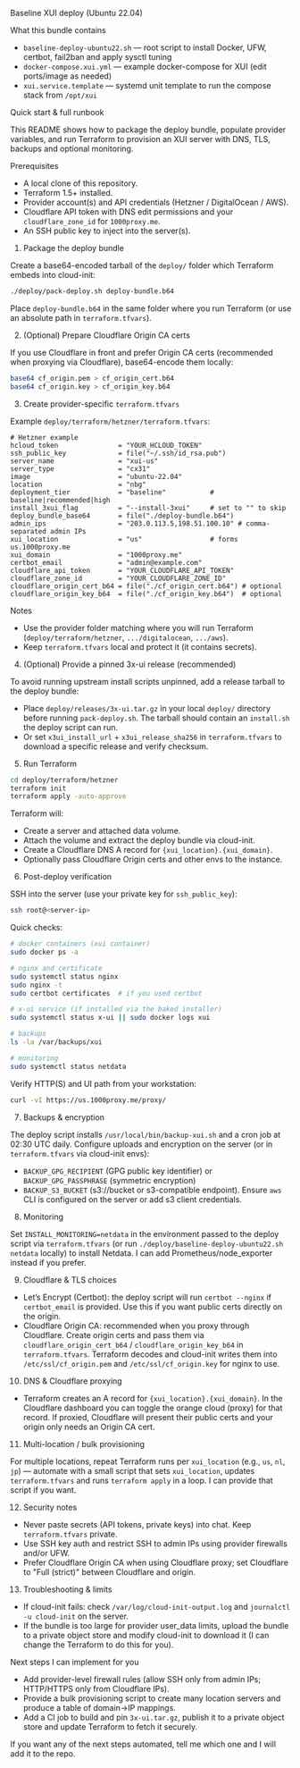 Baseline XUI deploy (Ubuntu 22.04)

What this bundle contains
- `baseline-deploy-ubuntu22.sh` — root script to install Docker, UFW, certbot, fail2ban and apply sysctl tuning
- `docker-compose.xui.yml` — example docker-compose for XUI (edit ports/image as needed)
- `xui.service.template` — systemd unit template to run the compose stack from `/opt/xui`

Quick start & full runbook

This README shows how to package the deploy bundle, populate provider variables, and run Terraform to provision an XUI server with DNS, TLS, backups and optional monitoring.

Prerequisites
- A local clone of this repository.
- Terraform 1.5+ installed.
- Provider account(s) and API credentials (Hetzner / DigitalOcean / AWS).
- Cloudflare API token with DNS edit permissions and your `cloudflare_zone_id` for `1000proxy.me`.
- An SSH public key to inject into the server(s).

1) Package the deploy bundle

Create a base64-encoded tarball of the `deploy/` folder which Terraform embeds into cloud-init:

```bash
./deploy/pack-deploy.sh deploy-bundle.b64
```

Place `deploy-bundle.b64` in the same folder where you run Terraform (or use an absolute path in `terraform.tfvars`).

2) (Optional) Prepare Cloudflare Origin CA certs

If you use Cloudflare in front and prefer Origin CA certs (recommended when proxying via Cloudflare), base64-encode them locally:

```bash
base64 cf_origin.pem > cf_origin_cert.b64
base64 cf_origin.key > cf_origin_key.b64
```

3) Create provider-specific `terraform.tfvars`

Example `deploy/terraform/hetzner/terraform.tfvars`:

```hcl
# Hetzner example
hcloud_token               = "YOUR_HCLOUD_TOKEN"
ssh_public_key             = file("~/.ssh/id_rsa.pub")
server_name                = "xui-us"
server_type                = "cx31"
image                      = "ubuntu-22.04"
location                   = "nbg"
deployment_tier            = "baseline"           # baseline|recommended|high
install_3xui_flag          = "--install-3xui"     # set to "" to skip
deploy_bundle_base64       = file("./deploy-bundle.b64")
admin_ips                  = "203.0.113.5,198.51.100.10" # comma-separated admin IPs
xui_location               = "us"                 # forms us.1000proxy.me
xui_domain                 = "1000proxy.me"
certbot_email              = "admin@example.com"
cloudflare_api_token       = "YOUR_CLOUDFLARE_API_TOKEN"
cloudflare_zone_id         = "YOUR_CLOUDFLARE_ZONE_ID"
cloudflare_origin_cert_b64 = file("./cf_origin_cert.b64") # optional
cloudflare_origin_key_b64  = file("./cf_origin_key.b64")  # optional
```

Notes
- Use the provider folder matching where you will run Terraform (`deploy/terraform/hetzner`, `.../digitalocean`, `.../aws`).
- Keep `terraform.tfvars` local and protect it (it contains secrets).

4) (Optional) Provide a pinned 3x-ui release (recommended)

To avoid running upstream install scripts unpinned, add a release tarball to the deploy bundle:

- Place `deploy/releases/3x-ui.tar.gz` in your local `deploy/` directory before running `pack-deploy.sh`. The tarball should contain an `install.sh` the deploy script can run.
- Or set `x3ui_install_url` + `x3ui_release_sha256` in `terraform.tfvars` to download a specific release and verify checksum.

5) Run Terraform

```bash
cd deploy/terraform/hetzner
terraform init
terraform apply -auto-approve
```

Terraform will:
- Create a server and attached data volume.
- Attach the volume and extract the deploy bundle via cloud-init.
- Create a Cloudflare DNS A record for `{xui_location}.{xui_domain}`.
- Optionally pass Cloudflare Origin certs and other envs to the instance.

6) Post-deploy verification

SSH into the server (use your private key for `ssh_public_key`):

```bash
ssh root@<server-ip>
```

Quick checks:

```bash
# docker containers (xui container)
sudo docker ps -a

# nginx and certificate
sudo systemctl status nginx
sudo nginx -t
sudo certbot certificates  # if you used certbot

# x-ui service (if installed via the baked installer)
sudo systemctl status x-ui || sudo docker logs xui

# backups
ls -la /var/backups/xui

# monitoring
sudo systemctl status netdata
```

Verify HTTP(S) and UI path from your workstation:

```bash
curl -vI https://us.1000proxy.me/proxy/
```

7) Backups & encryption

The deploy script installs `/usr/local/bin/backup-xui.sh` and a cron job at 02:30 UTC daily. Configure uploads and encryption on the server (or in `terraform.tfvars` via cloud-init envs):

- `BACKUP_GPG_RECIPIENT` (GPG public key identifier) or `BACKUP_GPG_PASSPHRASE` (symmetric encryption)
- `BACKUP_S3_BUCKET` (s3://bucket or s3-compatible endpoint). Ensure `aws` CLI is configured on the server or add s3 client credentials.

8) Monitoring

Set `INSTALL_MONITORING=netdata` in the environment passed to the deploy script via `terraform.tfvars` (or run `./deploy/baseline-deploy-ubuntu22.sh netdata` locally) to install Netdata. I can add Prometheus/node_exporter instead if you prefer.

9) Cloudflare & TLS choices

- Let’s Encrypt (Certbot): the deploy script will run `certbot --nginx` if `certbot_email` is provided. Use this if you want public certs directly on the origin.
- Cloudflare Origin CA: recommended when you proxy through Cloudflare. Create origin certs and pass them via `cloudflare_origin_cert_b64` / `cloudflare_origin_key_b64` in `terraform.tfvars`. Terraform decodes and cloud-init writes them into `/etc/ssl/cf_origin.pem` and `/etc/ssl/cf_origin.key` for nginx to use.

10) DNS & Cloudflare proxying

- Terraform creates an A record for `{xui_location}.{xui_domain}`. In the Cloudflare dashboard you can toggle the orange cloud (proxy) for that record. If proxied, Cloudflare will present their public certs and your origin only needs an Origin CA cert.

11) Multi-location / bulk provisioning

For multiple locations, repeat Terraform runs per `xui_location` (e.g., `us`, `nl`, `jp`) — automate with a small script that sets `xui_location`, updates `terraform.tfvars` and runs `terraform apply` in a loop. I can provide that script if you want.

12) Security notes

- Never paste secrets (API tokens, private keys) into chat. Keep `terraform.tfvars` private.
- Use SSH key auth and restrict SSH to admin IPs using provider firewalls and/or UFW.
- Prefer Cloudflare Origin CA when using Cloudflare proxy; set Cloudflare to "Full (strict)" between Cloudflare and origin.

13) Troubleshooting & limits

- If cloud-init fails: check `/var/log/cloud-init-output.log` and `journalctl -u cloud-init` on the server.
- If the bundle is too large for provider user_data limits, upload the bundle to a private object store and modify cloud-init to download it (I can change the Terraform to do this for you).

Next steps I can implement for you
- Add provider-level firewall rules (allow SSH only from admin IPs; HTTP/HTTPS only from Cloudflare IPs).
- Provide a bulk provisioning script to create many location servers and produce a table of domain→IP mappings.
- Add a CI job to build and pin `3x-ui.tar.gz`, publish it to a private object store and update Terraform to fetch it securely.

If you want any of the next steps automated, tell me which one and I will add it to the repo.
